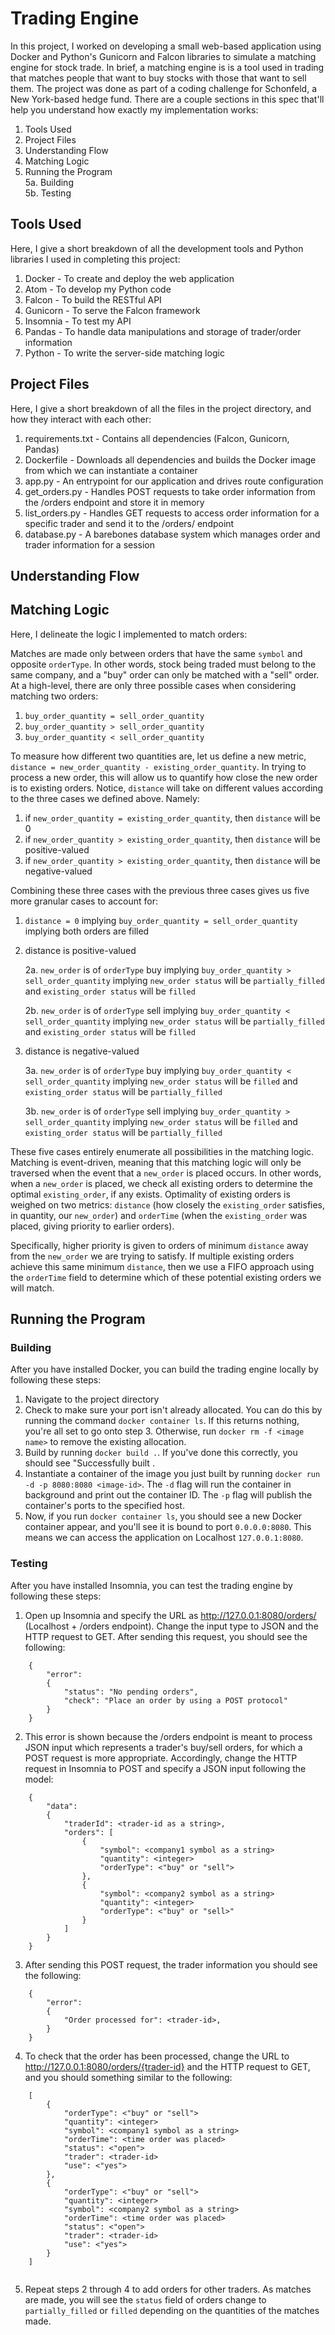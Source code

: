 # Trading Engine
In this project, I worked on developing a small web-based application using Docker and Python's Gunicorn and Falcon libraries to simulate a matching engine for stock trade. In brief, a matching engine is is a tool used in trading that matches people that want to buy stocks with those that want to sell them. The project was done as part of a coding challenge for Schonfeld, a New York-based hedge fund. There are a couple sections in this spec that'll help you understand how exactly my implementation works:
1) Tools Used
2) Project Files
3) Understanding Flow
4) Matching Logic
5) Running the Program  
    5a. Building  
    5b. Testing

## Tools Used
Here, I give a short breakdown of all the development tools and Python libraries I used in completing this project:
1) Docker - To create and deploy the web application
2) Atom - To develop my Python code 
3) Falcon - To build the RESTful API
4) Gunicorn - To serve the Falcon framework
5) Insomnia - To test my API
6) Pandas - To handle data manipulations and storage of trader/order information
7) Python - To write the server-side matching logic

## Project Files
Here, I give a short breakdown of all the files in the project directory, and how they interact with each other:
1) requirements.txt - Contains all dependencies (Falcon, Gunicorn, Pandas)
2) Dockerfile - Downloads all dependencies and builds the Docker image from which we can instantiate a container 
3) app.py - An entrypoint for our application and drives route configuration
4) get_orders.py - Handles POST requests to take order information from the /orders endpoint and store it in memory
5) list_orders.py - Handles GET requests to access order information for a specific trader and send it to the /orders/<trader-id> endpoint
6) database.py - A barebones database system which manages order and trader information for a session 

## Understanding Flow 

## Matching Logic
Here, I delineate the logic I implemented to match orders:

Matches are made only between orders that have the same `symbol` and opposite `orderType`. In other words, stock being traded must belong to the same company, and a "buy" order can only be matched with a "sell" order. At a high-level, there are only three possible cases when considering matching two orders:

1) `buy_order_quantity = sell_order_quantity`
2) `buy_order_quantity > sell_order_quantity`
3) `buy_order_quantity < sell_order_quantity`

To measure how different two quantities are, let us define a new metric, `distance = new_order_quantity - existing_order_quantity`. In trying to process a new order, this will allow us to quantify how close the new order is to existing orders. Notice, `distance` will take on different values according to the three cases we defined above. Namely:

1) if `new_order_quantity = existing_order_quantity`, then `distance` will be 0
2) if `new_order_quantity > existing_order_quantity`, then `distance` will be positive-valued
3) if `new_order_quantity > existing_order_quantity`, then `distance` will be negative-valued

Combining these three cases with the previous three cases gives us five more granular cases to account for:

1) `distance = 0` implying `buy_order_quantity = sell_order_quantity` implying both orders are filled
2) distance is positive-valued  

    2a. `new_order` is of `orderType` buy implying `buy_order_quantity > sell_order_quantity` implying `new_order status` will be `partially_filled` and `existing_order status` will be `filled`  
    
    2b. `new_order` is of `orderType` sell implying `buy_order_quantity < sell_order_quantity` implying `new_order status` will be `partially_filled` and `existing_order status` will be `filled`
3) distance is negative-valued  

    3a. `new_order` is of `orderType` buy implying `buy_order_quantity < sell_order_quantity` implying `new_order status` will be `filled` and `existing_order status` will be `partially_filled`  
    
    3b. `new_order` is of `orderType` sell implying `buy_order_quantity > sell_order_quantity` implying `new_order status` will be `filled` and `existing_order status` will be `partially_filled`

These five cases entirely enumerate all possibilities in the matching logic. Matching is event-driven, meaning that this matching logic will only be traversed when the event that a `new_order` is placed occurs. In other words, when a `new_order` is placed, we check all existing orders to determine the optimal `existing_order`, if any exists. Optimality of existing orders is weighed on two metrics: `distance` (how closely the `existing_order` satisfies, in quantity, our `new_order`) and `orderTime` (when the `existing_order` was placed, giving priority to earlier orders). 

Specifically, higher priority is given to orders of minimum `distance` away from the `new_order` we are trying to satisfy. If multiple existing orders achieve this same minimum `distance`, then we use a FIFO approach using the `orderTime` field to determine which of these potential existing orders we will match. 

## Running the Program
### Building 
After you have installed Docker, you can build the trading engine locally by following these steps:
1) Navigate to the project directory
2) Check to make sure your port isn't already allocated. You can do this by running the command `docker container ls`. If this returns nothing, you're all set to go onto step 3. Otherwise, run `docker rm -f <image name>` to remove the existing allocation. 
3) Build by running `docker build .`. If you've done this correctly, you should see "Successfully built <image-id>.
4) Instantiate a container of the image you just built by running `docker run -d -p 8080:8080 <image-id>`. The `-d` flag will run the container in background and print out the container ID. The `-p` flag will publish the container's ports to the specified host. 
5) Now, if you run `docker container ls`, you should see a new Docker container appear, and you'll see it is bound to port `0.0.0.0:8080`. This means we can access the application on Localhost `127.0.0.1:8080`.

### Testing
After you have installed Insomnia, you can test the trading engine by following these steps:
1) Open up Insomnia and specify the URL as http://127.0.0.1:8080/orders/ (Localhost + /orders endpoint). Change the input type to JSON and the HTTP request to GET. After sending this request, you should see the following:
```
    {
        "error":
        {
            "status": "No pending orders",
            "check": "Place an order by using a POST protocol"
        }
    }
```    
2) This error is shown because the /orders endpoint is meant to process JSON input which represents a trader's buy/sell orders, for which a POST request is more appropriate. Accordingly, change the HTTP request in Insomnia to POST and specify a JSON input following the model:
```
    {
        "data":
        {
            "traderId": <trader-id as a string>,
            "orders": [
                {
                    "symbol": <company1 symbol as a string>
                    "quantity": <integer>
                    "orderType": <"buy" or "sell">
                },
                {
                    "symbol": <company2 symbol as a string>
                    "quantity": <integer>
                    "orderType": <"buy" or "sell>"
                }
            ]
        }
    }
```  
3) After sending this POST request, the trader information you should see the following:
```
    {
        "error":
        {
            "Order processed for": <trader-id>,
        }
    }
```    
4) To check that the order has been processed, change the URL to http://127.0.0.1:8080/orders/{trader-id} and the HTTP request to GET, and you should something similar to the following:
```
    [
        {
            "orderType": <"buy" or "sell">
            "quantity": <integer>
            "symbol": <company1 symbol as a string>
            "orderTime": <time order was placed>
            "status": <"open">
            "trader": <trader-id>
            "use": <"yes">
        },
        {
            "orderType": <"buy" or "sell">
            "quantity": <integer>
            "symbol": <company2 symbol as a string>
            "orderTime": <time order was placed>
            "status": <"open">
            "trader": <trader-id>
            "use": <"yes">
        }
    ]
    
```   
5) Repeat steps 2 through 4 to add orders for other traders. As matches are made, you will see the `status` field of orders change to `partially_filled` or `filled` depending on the quantities of the matches made. 
